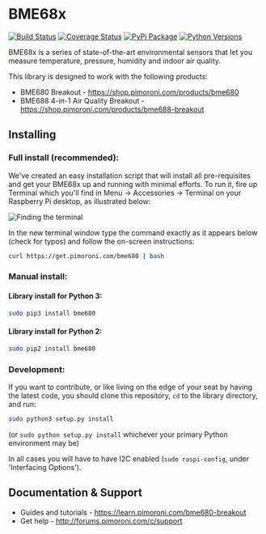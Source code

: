# BME68x 

[![Build Status](https://travis-ci.org/pimoroni/bme680-python.svg?branch=master)](https://travis-ci.org/pimoroni/bme680-python)
[![Coverage Status](https://coveralls.io/repos/github/pimoroni/bme680-python/badge.svg?branch=master)](https://coveralls.io/github/pimoroni/bme680-python?branch=master)
[![PyPi Package](https://img.shields.io/pypi/v/bme680.svg)](https://pypi.python.org/pypi/bme680)
[![Python Versions](https://img.shields.io/pypi/pyversions/bme680.svg)](https://pypi.python.org/pypi/bme680)

BME68x is a series of state-of-the-art environmental sensors that let you measure temperature, pressure, humidity and indoor air quality.

This library is designed to work with the following products:

* BME680 Breakout - https://shop.pimoroni.com/products/bme680
* BME688 4-in-1 Air Quality Breakout - https://shop.pimoroni.com/products/bme688-breakout

## Installing

### Full install (recommended):

We've created an easy installation script that will install all pre-requisites and get your BME68x
up and running with minimal efforts. To run it, fire up Terminal which you'll find in Menu -> Accessories -> Terminal
on your Raspberry Pi desktop, as illustrated below:

![Finding the terminal](http://get.pimoroni.com/resources/github-repo-terminal.png)

In the new terminal window type the command exactly as it appears below (check for typos) and follow the on-screen instructions:

```bash
curl https://get.pimoroni.com/bme680 | bash
```

### Manual install:

#### Library install for Python 3:

```bash
sudo pip3 install bme680
```

#### Library install for Python 2:

```bash
sudo pip2 install bme680
```

### Development:

If you want to contribute, or like living on the edge of your seat by having the latest code, you should clone this repository, `cd` to the library directory, and run:

```bash
sudo python3 setup.py install
```
(or `sudo python setup.py install` whichever your primary Python environment may be)

In all cases you will have to have I2C enabled (`sudo raspi-config`, under 'Interfacing Options').

## Documentation & Support

* Guides and tutorials - https://learn.pimoroni.com/bme680-breakout
* Get help - http://forums.pimoroni.com/c/support
